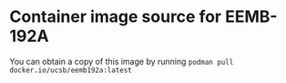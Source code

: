 # Container image source for EEMB-192A
You can obtain a copy of this image by running `podman pull docker.io/ucsb/eemb192a:latest`


